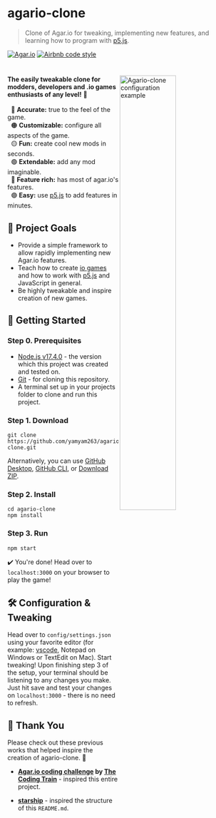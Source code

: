 # agario-clone 
> Clone of Agar.io for tweaking, implementing new features, and learning how to program with [p5.js](https://p5js.org/).

[![Agar.io](https://img.shields.io/badge/based%20on-agar.io-informational)](https://agar.io)
[![Airbnb code style](https://img.shields.io/badge/code%20style-airbnb-FF5A5F)](https://github.com/airbnb/javascript)


<h1></h1>


<img
  src="https://raw.githubusercontent.com/yamyam263/agario-clone/ec07320af2d858c61c6539e0421a8cc9b3135a99/promo.gif"
  alt="Agario-clone configuration example"
  width="50%"
  align="right"
/>

**The easily tweakable clone for modders, developers and .io games enthusiasts of any level!**
💪  
<br/>
&nbsp;&nbsp;🔴 **Accurate:** true to the feel of the game.  
&nbsp;&nbsp;🟠 **Customizable:** configure all aspects of the game.  
&nbsp;&nbsp;🟡 **Fun:** create cool new mods in seconds.  
&nbsp;&nbsp;🟢 **Extendable:** add any mod imaginable.  
&nbsp;&nbsp;🔵 **Feature rich:** has most of agar.io's features.  
&nbsp;&nbsp;🟣 **Easy:** use [p5.js](https://p5js.org/) to add features in minutes.  


## 🎯 Project Goals

* Provide a simple framework to allow rapidly implementing new Agar.io features. 
* Teach how to create [io games](https://www.addictinggames.com/what-are-io-games) and how to work with [p5.js](https://p5js.org/) and JavaScript in general.
* Be highly tweakable and inspire creation of new games.

## 🚀 Getting Started

### Step 0. Prerequisites
- [Node.js v17.4.0](https://nodejs.org/download/release/v17.4.0/) - the version which this project was created and tested on.
- [Git](https://git-scm.com/downloads) - for cloning this repository.
- A terminal set up in your projects folder to clone and run this project.

### Step 1. Download

```
git clone https://github.com/yamyam263/agario-clone.git
```

Alternatively, you can use [GitHub Desktop](https://desktop.github.com/), [GitHub CLI](https://cli.github.com/), or [Download ZIP](https://github.com/starship/starship/archive/refs/heads/master.zip).

### Step 2. Install

```
cd agario-clone
npm install
```

### Step 3. Run

```
npm start
```

✔️ You're done! Head over to `localhost:3000` on your browser to play the game!

## 🛠️ Configuration & Tweaking

Head over to `config/settings.json` using your favorite editor (for example: [vscode](https://code.visualstudio.com/), Notepad on Windows or TextEdit on Mac). Start tweaking! Upon finishing step 3 of the setup, your terminal should be listening to any changes you make. Just hit save and test your changes on `localhost:3000` - there is no need to refresh.

## 🙏 Thank You

Please check out these previous works that helped inspire the creation of agario-clone. 🧠

- **[Agar.io coding challenge](https://thecodingtrain.com/CodingChallenges/032.1-agar.html) by [The Coding Train](https://github.com/CodingTrain)** - inspired this entire project.

- **[starship](https://github.com/starship/starship)** - inspired the structure of this `README.md`.
